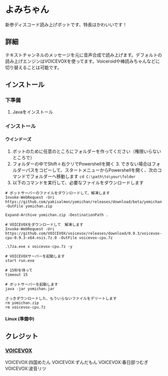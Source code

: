 
# よみちゃん
新参ディスコード読み上げボットです、特長はかわいいです！

## 詳細
テキストチャンネルのメッセージを元に音声合成で読み上げます。デフォルトの読み上げエンジンはVOICEVOXを使ってます。Voiceroidや棒読みちゃんなどに切り替えることは可能です。

## インストール
### 下準備
1. Javaをインストール
### インストール
#### ウインドーズ
1. ボットのために任意のところにフォルダーを作ってください（権限いらないところで）
2. フォルダーの中でShift＋右クリでPowershellを開く
	3. できない場合はフォルダーパスをコピーして、スタートメニューからPowershellを開く、次のコマンドでフォルダーへ移動します ```cd C:\path\to\your\folder```
4. 以下のコマンドを実行して、必要なファイルをダウンロードします
```
# ボットサーバーのファイルをダウンロードして、解凍します
Invoke-WebRequest -Uri https://github.com/yakisalmon/yomichan/releases/download/beta/yomichan.zip -OutFile yomichan.zip

Expand-Archive yomichan.zip -DestinationPath .

# VOICEVOXをダウンロードして　解凍します
Invoke-WebRequest -Uri https://github.com/VOICEVOX/voicevox/releases/download/0.9.3/voicevox-cpu-0.9.3-x64.nsis.7z.0 -OutFile voicevox-cpu.7z

.\7za.exe x voicevox-cpu.7z -y

# VOICEVOXサーバーを起動します
start run.exe

# 15秒を待って
timeout 15

# ボットサーバーを起動します
java -jar yomichan.jar

さっきダウンロードした、もういらないファイルをデリートします
rm yomichan.zip
rm voicevox-cpu.7z
```
#### Linux (準備中)

## クレジット
### [VOICEVOX](https://voicevox.hiroshiba.jp/)
VOICEVOX:四国めたん
VOICEVOX:ずんだもん
VOICEVOX:春日部つむぎ
VOICEVOX:波音リツ
